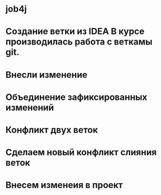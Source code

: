 # job4j
Создание ветки из IDEA
В курсе производилась работа с веткамы git.
==================
Внесли изменение
==================
Объединение зафиксированных изменений
=====================================
Конфликт двух веток
=====================================
Сделаем новый конфликт слияния веток
====================================
Внесем изменеия в проект
====================================